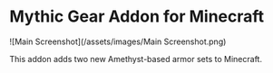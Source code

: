 # Mythic Gear Addon for Minecraft

![Main Screenshot](/assets/images/Main Screenshot.png)

This addon adds two new Amethyst-based armor sets to Minecraft.

